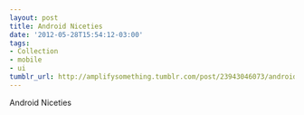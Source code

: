 ```yaml
---
layout: post
title: Android Niceties
date: '2012-05-28T15:54:12-03:00'
tags:
- Collection
- mobile
- ui
tumblr_url: http://amplifysomething.tumblr.com/post/23943046073/android-niceties
---
```

Android Niceties

